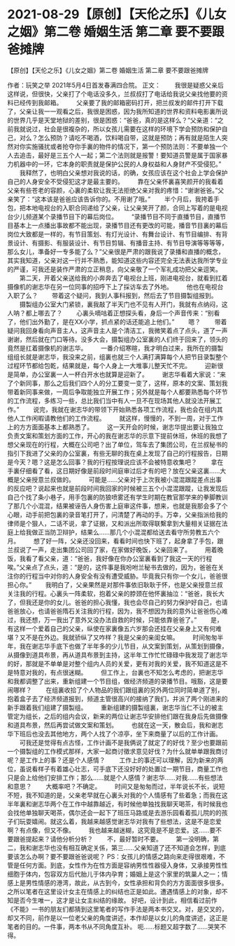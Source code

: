 # 2021-08-29【原创】【天伦之乐】《儿女之姻》第二卷 婚姻生活 第二章 要不要跟爸摊牌



【原创】【天伦之乐】《儿女之姻》第二卷 婚姻生活 第二章 要不要跟爸摊牌



 作者：玩笑之举 2021年5月4日首发春满四合院。
 正文：
 　　我很是疑惑父亲后这样说，但很快，父亲打了个电话没多久，兰叔叔打了电话给我说父亲找他要的资料已经传到我邮箱。 　　父亲要了我的邮箱密码打开，把兰叔发的邮件打开下载了，父亲让我一一观看之后，我很是困惑，因为我所知道的世界和资料电影裏所说的世界几乎是天堂地狱的差别，很是困惑：“爸爸，真的是这样么？”父亲道：“之前我就说过，社会是很複杂的，所以女孩儿需要在这样的环境下学会预防和保护自己，对么？怎么预防？请吃不喝酒，饮料喝自带，这就是预防；再有就是陌生人突然对你实施骚扰或者抢夺你手裏的物件的情况下，第一个预防法则：不要单独一个人去追击，最好是三五个人一起；第二个法则就是报警！要知道员警是属于国家暴力机器中的一环，它本身的职责就是保护公民的人身权益和人身财产不受侵犯。” 　　我释然了，也明白父亲想对我说的话，的确，女孩应该在这个社会上学会保护自己的人身安全不受侵犯这才是最主要的。 　　靠在父亲怀裏喜笑颜开的我看着父亲有些苍老的容颜，心裏的柔软让我无法拒绝父亲对我的疼惜：“谢谢爸爸。”父亲笑了：“这本该是爸爸应该告诉你的。不用谢了哦。” 　　半个月后，我挎着手包，把本地电视台的入职合同递给了父亲，让父亲笑开了颜，合同上写着的是电视台少儿频道某个录播节目下的幕后岗位。 　　“录播节目不同于直播节目，直播节目基本上一点播出事故都不能出现，录播节目还有更改的可能，播音节目裏的幕后岗位大致都是一样的，有节目策划、有灯光设计、有舞台设计、有节目编排、有背景设计、有摄影、有服装设计、有节目剪辑、有播音主持、有节目导演等等等等，那么女儿，準备好一专多能了么？”父亲很是严肃的跟我说了录播和直播的概念，其实我知道，父亲对这一行并不熟悉，能知道这些内容还完全无法表达我所学专业的严谨，可我还是装作严肃的立正稍息，向父亲敬了一个军礼成功把父亲逗笑。 　　第二天，开着父亲送给我的小奔奔去了电视台上班，刚进电视台，就看到扛着摄像机的谢志华在另一位同事的招呼下上了採访车去了外地。 　　他也在电视台入职了么？ 　　带着这个疑问，我到人事科报到，然后去了节目摄製组报到。 　　摄製组办公室大门紧锁，裏我敲了半天门也不见有人开门，我就有点纳闷，这人呐？都上哪去了？ 　　心裏头嘀咕着正想探头看，身后一个声音传来：“别看了，他们出外勤了，是在XX小学，抓点紧的话还能追上他们。” 　　嗯？ 　　带着疑问我回身看向声音主人，这声音主人是个清洁工，我微笑着点了点头，道了一声谢谢，然后就在门口等待。没多大会，摄製组办公室裏的人们终于回来了，领头的竟然是扛着摄像机的谢志华。 　　一番介绍寒暄，我才明白过来，我所在的摄製组组长就是谢志华，我没来之前，组裏也就三个人满打满算每个人把节目录製整个过程环节都给包乾，结果就是，每个人身上一大堆事儿整天忙不完。 　　迎新很是简单，办公室裏一人一杯白开水也就算是迎新了。 　　谢志华看着大家说：“来了个新同事，那么之后我们四个人的分工要变一变了，这样，原本的文案、策划我带着新同事来做，一周后争取能独立开展工作；另外就是每个人都要熟悉每个环节的工作流程，多练习一些，总比我们当中有人一旦不在现场其他人就没法开展工作。” 　　说完，我就在谢志华的带领下开始熟悉各项工作流程，我也会在组内其他人工作闲暇请教他们的工作流程。 　　就这样，慢慢的，不到一周，对于工作上的方方面面基本上都熟悉了。 　　这一天开会的时候，谢志华提出要让我独立负责文案和策划方面的工作，开心的我在谢志华的示意下提前休班，休班的我想了想父亲现在的行程，大概在公司吧？出了单位，驾车去了集团公司，在兰叔秘书的指引下我进了父亲的办公室裏，有些无聊的我在桌上发现了自己的行程报告，日期是今天？嗯？这是怎么回事？我的行程按理说应该不会被特意收集吧？ 　　拿在手裏仔细看了看，这日期好像是前段时间庭审过后才有的吧？放在父亲这裏……大概是父亲授意兰叔做的。 　　可能是……父亲对于上次我被小混混跟蹤差点出事的反应吧？说起来也就是前段时间我回家的时候被三五个小混混跟蹤，让我发现后自己个找了条小巷子，用手包裏的防狼喷雾还有学生时期在教官那学来的拳脚教训了那几个小混混，结果被诬告人身伤害上庭审这件事，想来，也就是我那会多了个心眼，动手前把包裏的录音笔打开了，问清楚了再动的手。万幸，父亲指派给我的律师是个狠人，二话不说，拿了证据，又和派出所取得联繫拿到大量相关证据在法庭上给我做正当防卫辩护，结果么……那几个小混混都给送去看守所劳教五六个月。 　　想了好一阵，父亲还没回来，看看时间也快下班了，起身拿了手包，跟兰叔说了一声，走出集团公司回了家，在家做好晚饭，父亲回来了。 　　用着晚饭，我看了看父亲，道：“爸爸，我好像在你办公室裏看到了我这一天的行程唉。”父亲点了点头，道：“是的，这件事是我吩咐兰秘书去做的，因为，爸爸在关注你的行程当中对你的人身安全有没有遭受威胁。毕竟我只有你一个女儿，爸爸很担心你。” 　　我明白了，父亲果然是对那件事依旧耿耿于怀，也是父亲授意兰叔关注我的行程。心裏头一阵柔软，抱着父亲的脖颈在他怀裏抽泣：“爸爸，我长大了，但我还是你的女儿。爸爸的担心我懂，我也会尽自己的努力保护好自己，也请爸爸放心，也请爸爸隋石关注我的行程，因为，我不想因为我的意外让爸爸伤心难过，我还想，万一我出了意外又没办法自救的时候，只能依靠爸爸了。” 　　是，有这样一个爱着自己的父亲，纵使在家裏像五六岁那会还挂在父亲身上又有何难堪？又不是在外边。我就骄纵了又咋样？我是父亲的亲闺女嘛。 　　时间匆匆半年，我在谢志华手底下也做了半年多的少儿节目，从文案到策划，从策划到摄像，从摄像到道具布景，再从道具布景到主持，这半年工作忙忙碌碌中我发现了谢志华的好，那就是不单单是对整个组内人员的关爱，更有对我的关爱，我不知道这是不是特意对我的，有点很迷糊。 　　但工作上，台裏也不知怎么考虑的，把谢志华和我都调整了出来，重新组建一个节目组，做经济频道的录播节目。哦豁，这是要闹哪样？ 　　在组裏收拾了个人物品的我们跟组裏的另外两位同时简单道了别，抱着盒子去了经济频道报到，频道主管很高兴的接纳了我们，并派了两个刚进来的新手跟着我们组建了摄製组。 　　重新组建的摄製组裏，谢志华当仁不让的被主管定为组长，之后的组内会议，新来的两位让谢志华安排他们跟在我身后先做摄像和道具布景，然后再尝试做文案和策划。 　　也就在这一天，散会后，我和谢志华下班后也没去其他地方，两个人找了个凉亭，坐下来商量了以后的工作计画。 　　可我还是觉得有点古怪，工作计画不是我俩说了就定了的好伐？至少也要跟前一个摄製组的工作模式那样，大家一起商讨徵求意见好伐？为什么就单单跟我商讨呢？是工作上的事？还是个人感情？ 　　工作上的事还可以理解，因为新来的两位，虽说看样子有着雄心壮志，可手底下还没好好的处置过一期节目，商量工作也只是会上给他们安排工作；那么……就是个人感情？谢志华……对我……有些想法和意思？ 　　大概率吧？不确定。 　　时间又是匆匆而过，半年说长不长，说短不短，我不知道的是，父亲老早就在心裏头对我的个人情感有了些着急；而我在这半年裏和谢志华两个在工作中越靠越近，有时候他单独找我聊天喝茶，有时候我也会找他单独聊天喝茶，偶尔还会一起下了班压马路或是去游乐园看着孤儿院的的孩子们玩耍嬉闹。就这么着，我越来越感觉谢志华对我有了些想法，这是不是恋爱啊？有点像，但又不像。 　　我也越来越迷糊，这究竟是不是恋爱。这……要不要跟爸提起来？请他分析分析？ 　　不，最好暂时不要。 　　第一没明确，第二，我和谢志华也没有相互确定关係，第三……父亲知道了还不知道会怎样，到底要该怎么办啊？要不要跟爸爸说呢？
 PS：女孩儿的情感之路向来走得很艰难，不管是任何方面。到底，女性作为在性方面是容纳男性性器侵入身体，又承接男性性细胞于体内，包容双方后代胎儿于体内孕育；婚姻上是这个家里的筑巢人之一；情感上是男性情感的港湾，故此，从古到今，女性承担和背负的方方面面很多很多。 之所以笔者在这里设计女主在情感上的纠结也正是如此。遭遇情感上的对象，却不知是否今生唯一，这才是让女主纠结的缘故。 好吧，设计到此，相信看过前作《不能》一书的朋友们都猜到这里笔者的写作手法是两本书交叉。对，是交叉的，却又不同，前作是以一位老父亲的角度讲述，本作却是以女儿的角度讲述，这正是笔者的目的。一件事，两本书从不同角度互补。
 呃……标题又超字数了……哭笑不得。
 


